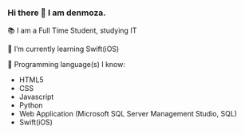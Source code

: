 ### Hi there 👋 I am denmoza.

<!--
**denmoza/denmoza** is a ✨ _special_ ✨ repository because its `README.md` (this file) appears on your GitHub profile.

Here are some ideas to get you started:

- 🔭 I’m currently working on ...
- 🌱 I’m currently learning ...
- 👯 I’m looking to collaborate on ...
- 🤔 I’m looking for help with ...
- 💬 Ask me about ...
- 📫 How to reach me: ...
- 😄 Pronouns: ...
- ⚡ Fun fact: ...
-->

📚 I am a Full Time Student, studying IT

🌱 I’m currently learning Swift(iOS)

🧠 Programming language(s) I know: 
- HTML5 
- CSS
- Javascript
- Python
- Web Application (Microsoft SQL Server Management Studio, SQL)
- Swift(iOS)
